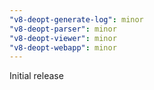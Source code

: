 ```yaml
---
"v8-deopt-generate-log": minor
"v8-deopt-parser": minor
"v8-deopt-viewer": minor
"v8-deopt-webapp": minor
---
```


Initial release
